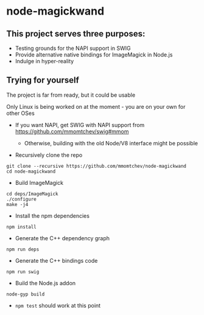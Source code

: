 # node-magickwand
## This project serves three purposes:

* Testing grounds for the NAPI support in SWIG
* Provide alternative native bindings for ImageMagick in Node.js
* Indulge in hyper-reality

## Trying for yourself

The project is far from ready, but it could be usable

Only Linux is being worked on at the moment - you are on your own for other OSes

* If you want NAPI, get SWIG with NAPI support from https://github.com/mmomtchev/swig#mmom
  * Otherwise, building with the old Node/V8 interface might be possible

* Recursively clone the repo
```shell
git clone --recursive https://github.com/mmomtchev/node-magickwand
cd node-magickwand
```

* Build ImageMagick
```shell
cd deps/ImageMagick
./configure
make -j4
```

* Install the npm dependencies
```shell
npm install
```

* Generate the C++ dependency graph
```shell
npm run deps
```

* Generate the C++ bindings code
```shell
npm run swig
```

* Build the Node.js addon
```shell
node-gyp build
```

* `npm test` should work at this point